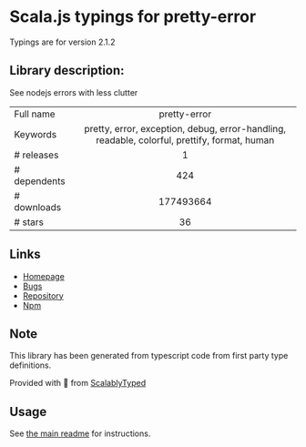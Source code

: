 
# Scala.js typings for pretty-error

Typings are for version 2.1.2

## Library description:
See nodejs errors with less clutter

|                    |                 |
| ------------------ | :-------------: |
| Full name          | pretty-error |
| Keywords           | pretty, error, exception, debug, error-handling, readable, colorful, prettify, format, human |
| # releases         | 1 |
| # dependents       | 424 |
| # downloads        | 177493664 |
| # stars            | 36 |

## Links
- [Homepage](https://github.com/AriaMinaei/pretty-error#readme)
- [Bugs](https://github.com/AriaMinaei/pretty-error/issues)
- [Repository](https://github.com/AriaMinaei/pretty-error)
- [Npm](https://www.npmjs.com/package/pretty-error)
    


## Note
This library has been generated from typescript code from first party type definitions.

Provided with :purple_heart: from [ScalablyTyped](https://github.com/oyvindberg/ScalablyTyped)

## Usage
See [the main readme](../../readme.md) for instructions.


